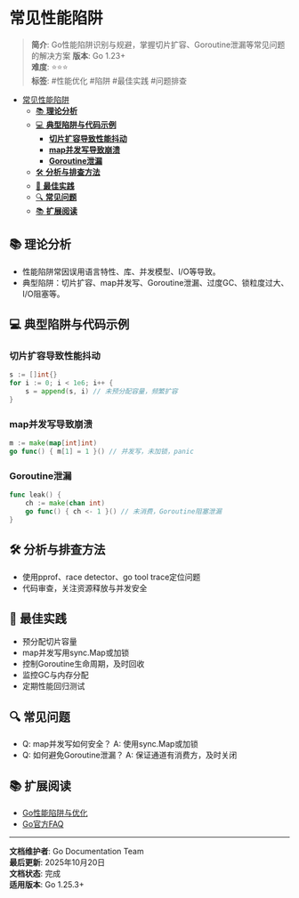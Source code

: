 ﻿# 常见性能陷阱

> **简介**: Go性能陷阱识别与规避，掌握切片扩容、Goroutine泄漏等常见问题的解决方案
> **版本**: Go 1.23+  
> **难度**: ⭐⭐⭐  
> **标签**: #性能优化 #陷阱 #最佳实践 #问题排查

<!-- TOC START -->
- [常见性能陷阱](#常见性能陷阱)
  - [📚 **理论分析**](#-理论分析)
  - [💻 **典型陷阱与代码示例**](#-典型陷阱与代码示例)
    - [**切片扩容导致性能抖动**](#切片扩容导致性能抖动)
    - [**map并发写导致崩溃**](#map并发写导致崩溃)
    - [**Goroutine泄漏**](#goroutine泄漏)
  - [🛠️ **分析与排查方法**](#️-分析与排查方法)
  - [🎯 **最佳实践**](#-最佳实践)
  - [🔍 **常见问题**](#-常见问题)
  - [📚 **扩展阅读**](#-扩展阅读)
<!-- TOC END -->

## 📚 **理论分析**

- 性能陷阱常因误用语言特性、库、并发模型、I/O等导致。
- 典型陷阱：切片扩容、map并发写、Goroutine泄漏、过度GC、锁粒度过大、I/O阻塞等。

## 💻 **典型陷阱与代码示例**

### **切片扩容导致性能抖动**

```go
s := []int{}
for i := 0; i < 1e6; i++ {
    s = append(s, i) // 未预分配容量，频繁扩容
}
```

### **map并发写导致崩溃**

```go
m := make(map[int]int)
go func() { m[1] = 1 }() // 并发写，未加锁，panic
```

### **Goroutine泄漏**

```go
func leak() {
    ch := make(chan int)
    go func() { ch <- 1 }() // 未消费，Goroutine阻塞泄漏
}
```

## 🛠️ **分析与排查方法**

- 使用pprof、race detector、go tool trace定位问题
- 代码审查，关注资源释放与并发安全

## 🎯 **最佳实践**

- 预分配切片容量
- map并发写用sync.Map或加锁
- 控制Goroutine生命周期，及时回收
- 监控GC与内存分配
- 定期性能回归测试

## 🔍 **常见问题**

- Q: map并发写如何安全？
  A: 使用sync.Map或加锁
- Q: 如何避免Goroutine泄漏？
  A: 保证通道有消费方，及时关闭

## 📚 **扩展阅读**

- [Go性能陷阱与优化](https://geektutu.com/post/hpg-golang-trap.html)
- [Go官方FAQ](https://golang.org/doc/faq)

---

**文档维护者**: Go Documentation Team  
**最后更新**: 2025年10月20日  
**文档状态**: 完成  
**适用版本**: Go 1.25.3+
